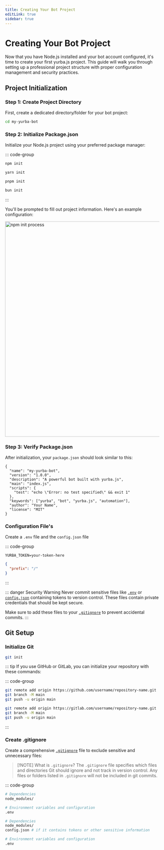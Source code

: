 ```yaml
---
title: Creating Your Bot Project
editLink: true
sidebar: true
---
```


# Creating Your Bot Project

Now that you have Node.js installed and your bot account configured, it's time to create your first yurba.js project. This guide will walk you through setting up a professional project structure with proper configuration management and security practices.

## Project Initialization

### Step 1: Create Project Directory

First, create a dedicated directory/folder for your bot project:

```sh
cd my-yurba-bot
```

### Step 2: Initialize Package.json

Initialize your Node.js project using your preferred package manager:

::: code-group

```bash [npm]
npm init
```

```bash [yarn]
yarn init
```

```bash [pnpm]
pnpm init
```

```bash [bun]
bun init
```

:::

You'll be prompted to fill out project information. Here's an example configuration:

<img src="/images/npm-init.png" width="700" alt="npm init process" />


### Step 3: Verify Package.json

After initialization, your `package.json` should look similar to this:

```json:line-numbers [package.json]
{
  "name": "my-yurba-bot",
  "version": "1.0.0",
  "description": "A powerful bot built with yurba.js",
  "main": "index.js",
  "scripts": {
    "test": "echo \"Error: no test specified\" && exit 1"
  },
  "keywords": ["yurba", "bot", "yurba.js", "automation"],
  "author": "Your Name",
  "license": "MIT"
}
```

### Configuration File's

Create a `.env` file and the `config.json` file

::: code-group

```sh:line-numbers [.env]
YURBA_TOKEN=your-token-here
```

```json [config.json]
{
  "prefix": "/"
}
```

:::


::: danger Security Warning
Never commit sensitive files like [`.env`](/develoment/create-project#create-gitignore) or [`config.json`](/develoment/create-project#create-gitignore) containing tokens to version control. These files contain private credentials that should be kept secure.

Make sure to add these files to your [`.gitignore`](/develoment/create-project#create-gitignore) to prevent accidental commits.
:::


## Git Setup

### Initialize Git

```bash
git init
```

::: tip
If you use GitHub or GitLab, you can initialize your repository with these commands:

::: code-group

```sh [GitHub]
git remote add origin https://github.com/username/repository-name.git
git branch -M main
git push -u origin main
```

```sh [GitLab]
git remote add origin https://gitlab.com/username/repository-name.git
git branch -M main
git push -u origin main
```

:::

### Create .gitignore

Create a comprehensive [`.gitignore`](https://git-scm.com/docs/gitignore) file to exclude sensitive and unnecessary files:

> [!NOTE] What is `.gitignore`?
> The `.gitignore` file specifies which files and directories Git should ignore and not track in version control. Any files or folders listed in `.gitignore` will not be included in git commits.

::: code-group

```bash [.gitignore ]
# Dependencies
node_modules/

# Environment variables and configuration
.env
```

```bash [with config.json]
# Dependencies
node_modules/
config.json # if it contains tokens or other sensitive information

# Environment variables and configuration
.env
```
